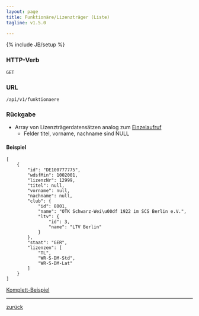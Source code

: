 ```yaml
---
layout: page
title: Funktionäre/Lizenzträger (Liste)
tagline: v1.5.0

---
```

{% include JB/setup %}

### HTTP-Verb ###
	GET

### URL ###
	/api/v1/funktionaere 

### Rückgabe ###

* Array von Lizenzträgerdatensätzen analog zum [Einzelaufruf](funktionaer_einzelaufruf.html)
  * Felder titel, vorname, nachname sind NULL

#### Beispiel ####

<pre class="line-numbers"><code class="language-javascript">[
    {
        "id": "DE100777775",
        "wdsfMin": 1002001,
        "lizenzNr": 12999,
        "titel": null,
        "vorname": null,
        "nachname": null,
        "club": {
            "id": 8001,
            "name": "OTK Schwarz-Wei\u00df 1922 im SCS Berlin e.V.",
            "ltv": {
                "id": 3,
                "name": "LTV Berlin"
            }
        },
        "staat": "GER",
        "lizenzen": [
            "TL",
            "WR-S-DM-Std",
            "WR-S-DM-Lat"
        ]
    }
]</code></pre>

[Komplett-Beispiel](../../examples/funktionaere.json)

* * *

[zurück](javascript:history.go(-1))